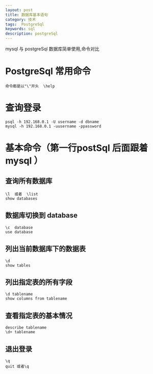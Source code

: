 ```yaml
---
layout: post
title: 数据库基本语句
category: 技术
tags:  PostgreSql
keywords: sql
description: postgreSql 
---
```


mysql 与 postgreSql 数据库简单使用,命令对比






# PostgreSql 常用命令
	命令都是以"\"开头  \help

# 查询登录  
	psql -h 192.168.0.1 -U username -d dbname 
	mysql -h 192.168.0.1 -uusername -ppassword

# 基本命令（第一行postSql 后面跟着  mysql ）
## 查询所有数据库	
	\l	或者	\list
	show databases

## 数据库切换到 database
	\c  database
	use database

## 列出当前数据库下的数据表
	\d
	show tables

## 列出指定表的所有字段
	\d tablename
	show columns from tablename
## 查看指定表的基本情况
	describe tablename
	\d+ tablename

## 退出登录
	\q
	quit 或者\q